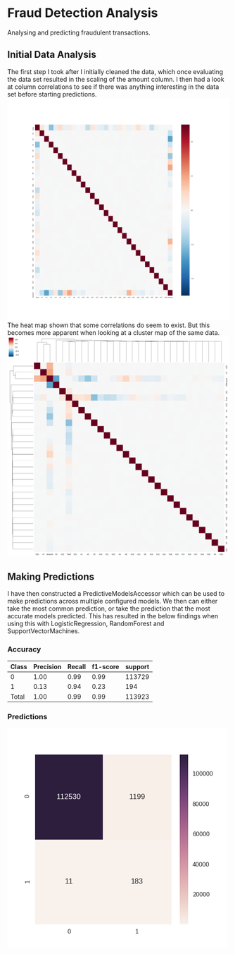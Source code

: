 # Fraud Detection Analysis
Analysing and predicting fraudulent transactions. 

## Initial Data Analysis 
The first step I took after I initially cleaned the data, which once evaluating the data set resulted in the scaling of the amount column. 
I then had a look at column correlations to see if there was anything interesting in the data set before starting predictions. 
![Alt text](/analysis/results/field_correlations_heat_map.png?raw=true)
The heat map shown that some correlations do seem to exist. 
But this becomes more apparent when looking at a cluster map of the same data. 
![Alt text](/analysis/results/field_correlations_cluster_map.png?raw=true)

## Making Predictions
I have then constructed a PredictiveModelsAccessor which can be used to make predictions across multiple configured models. We then can 
either take the most common prediction, or take the prediction that the most accurate models predicted. This has resulted in 
the below findings when using this with LogisticRegression, RandomForest and SupportVectorMachines. 

### Accuracy 
| Class  | Precision | Recall | f1-score | support |
|--------|-----------|--------|----------|---------|
| 0      | 1.00      | 0.99   | 0.99     | 113729  |
| 1      | 0.13      | 0.94   | 0.23     | 194     |
| Total  | 1.00      | 0.99   | 0.99     | 113923  |

### Predictions 
![Alt text](/analysis/results/05:03PM_February_11_2017_results.png?raw=true)




